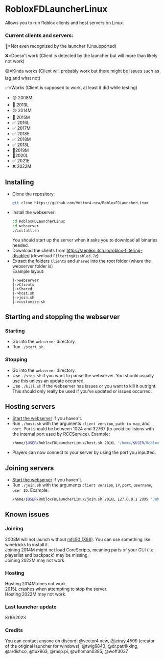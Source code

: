 # RobloxFDLauncherLinux
Allows you to run Roblox clients and host servers on Linux.  

### Current clients and servers:
💩=Not even recognized by the launcher (Unsupported)

❌=Doesn't work (Client is detected by the launcher but will more than likely not work) 

🟡=Kinda works (Client will probably work but there might be issues such as lag and what not)

✅=Works (Client is supposed to work, at least it did while testing)

* 🟡 2008M
* 💩 2013L
* 🟡 2014M
* 💩 2015M
* ✅ 2016L
* ✅ 2017M
* ✅ 2018E
* ✅ 2018M
* ✅ 2018L
* 💩2019M
* 💩2020L
* ✅ 2021E
* ❌ 2022M

## Installing
* Clone the repository:
  ```sh
  git clone https://github.com/Vector4-new/RobloxFDLauncherLinux
  ```
* Install the webserver:
  ```sh
  cd RobloxFDLauncherLinux
  cd webserver
  ./install.sh
  ```
  You should start up the server when it asks you to download all binaries needed.
* Download the clients from https://aeplexi.itch.io/roblox-filtering-disabled (download `FilteringDisabled.7z`)
* Extract the folders `Clients` and `shared` into the root folder (where the webserver folder is)  
  Example layout:
  ```
  |->webserver
  |->Clients
  |->Shared
  |->host.sh
  |->join.sh
  |->customize.sh
  ```
  
## Starting and stopping the webserver
### Starting
* Go into the `webserver` directory.
* Run `./start.sh`.
### Stopping
* Go into the `webserver` directory.
* Use `./stop.sh` if you want to pause the webserver. You should usually use this unless an update occurred.
* Use `./kill.sh` if the webserver has issues or you want to kill it outright. This should only really be used if you've updated or issues occurred.

## Hosting servers
* [Start the webserver](https://github.com/Vector4-new/RobloxFDLauncherLinux#starting-and-stopping-the-webserver) if you haven't.
* Run `./host.sh` with the arguments `client version`, `path to map`, and `port`. Port should be between 1024 and 32767 (to avoid collisions with the internal port used by RCCService).
  Example:
  ```sh
  /home/$USER/RobloxFDLauncherLinux/host.sh 2016L "/home/$USER/RobloxFDLauncherLinux/maps/2007Crossroads.rbxl" 2005
  ```
* Players can now connect to your server by using the port you inputted.
## Joining servers
* [Start the webserver](https://github.com/Vector4-new/RobloxFDLauncherLinux#starting-and-stopping-the-webserver) if you haven't.
* Run `./join.sh` with the arguments `client version`, `IP`, `port`, `username`, `user ID`.
  Example:
  ```sh
  /home/$USER/RobloxFDLauncherLinux/join.sh 2016L 127.0.0.1 2005 "John Doe" 1029384756
  ```

## Known issues
### Joining
2008M will not launch without [mfc90 (X86)](https://www.microsoft.com/en-us/download/details.aspx?id=26368). You can use something like winetricks to install it.  
Joining 2014M might not load CoreScripts, meaning parts of your GUI (i.e. playerlist and backpack) may be missing.  
Joining 2022M may not work.  
### Hosting
Hosting 2014M does not work.  
2015L crashes when attempting to stop the server.  
Hosting 2022M may not work.

### Last launcher update
8/16/2023

### Credits
You can contact anyone on discord:
@vector4.new, @jetray.4509 (creator of the original launcher for windows), @twig6843, @dr.patrikking, @ardishco, @tux963, @rasp.pi, @whoman0385, @woff3037
